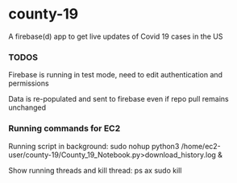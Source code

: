 # county-19
A firebase(d) app to get live updates of Covid 19 cases in the US

### TODOS
Firebase is running in test mode, need to edit authentication and permissions

Data is re-populated and sent to firebase even if repo pull remains unchanged

### Running commands for EC2

Running script in background:
sudo nohup python3 /home/ec2-user/county-19/County_19_Notebook.py>download_history.log &

Show running threads and kill thread:
ps ax
sudo kill <PID>
